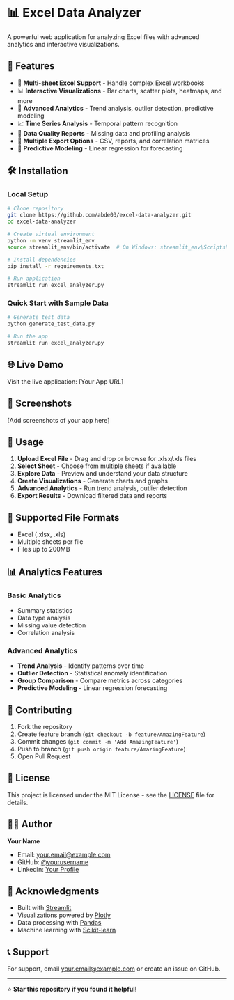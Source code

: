 # 📊 Excel Data Analyzer

A powerful web application for analyzing Excel files with advanced analytics and interactive visualizations.

## 🚀 Features

- 📁 **Multi-sheet Excel Support** - Handle complex Excel workbooks
- 📊 **Interactive Visualizations** - Bar charts, scatter plots, heatmaps, and more
- 🔬 **Advanced Analytics** - Trend analysis, outlier detection, predictive modeling
- 📈 **Time Series Analysis** - Temporal pattern recognition
- 🎯 **Data Quality Reports** - Missing data and profiling analysis
- 💾 **Multiple Export Options** - CSV, reports, and correlation matrices
- 🔮 **Predictive Modeling** - Linear regression for forecasting

## 🛠️ Installation

### Local Setup
```bash
# Clone repository
git clone https://github.com/abde03/excel-data-analyzer.git
cd excel-data-analyzer

# Create virtual environment
python -m venv streamlit_env
source streamlit_env/bin/activate  # On Windows: streamlit_env\Scripts\activate

# Install dependencies
pip install -r requirements.txt

# Run application
streamlit run excel_analyzer.py
```

### Quick Start with Sample Data
```bash
# Generate test data
python generate_test_data.py

# Run the app
streamlit run excel_analyzer.py
```

## 🌐 Live Demo

Visit the live application: [Your App URL]

## 📸 Screenshots

[Add screenshots of your app here]

## 🔧 Usage

1. **Upload Excel File** - Drag and drop or browse for .xlsx/.xls files
2. **Select Sheet** - Choose from multiple sheets if available
3. **Explore Data** - Preview and understand your data structure
4. **Create Visualizations** - Generate charts and graphs
5. **Advanced Analytics** - Run trend analysis, outlier detection
6. **Export Results** - Download filtered data and reports

## 🎯 Supported File Formats

- Excel (.xlsx, .xls)
- Multiple sheets per file
- Files up to 200MB

## 📊 Analytics Features

### Basic Analytics
- Summary statistics
- Data type analysis
- Missing value detection
- Correlation analysis

### Advanced Analytics
- **Trend Analysis** - Identify patterns over time
- **Outlier Detection** - Statistical anomaly identification
- **Group Comparison** - Compare metrics across categories
- **Predictive Modeling** - Linear regression forecasting


## 🤝 Contributing

1. Fork the repository
2. Create feature branch (`git checkout -b feature/AmazingFeature`)
3. Commit changes (`git commit -m 'Add AmazingFeature'`)
4. Push to branch (`git push origin feature/AmazingFeature`)
5. Open Pull Request

## 📝 License

This project is licensed under the MIT License - see the [LICENSE](LICENSE) file for details.

## 👨‍💻 Author

**Your Name**
- Email: your.email@example.com
- GitHub: [@yourusername](https://github.com/abde03)
- LinkedIn: [Your Profile](https://linkedin.com/in/abde1899)

## 🙏 Acknowledgments

- Built with [Streamlit](https://streamlit.io/)
- Visualizations powered by [Plotly](https://plotly.com/)
- Data processing with [Pandas](https://pandas.pydata.org/)
- Machine learning with [Scikit-learn](https://scikit-learn.org/)

## 📞 Support

For support, email your.email@example.com or create an issue on GitHub.

---

⭐ **Star this repository if you found it helpful!**